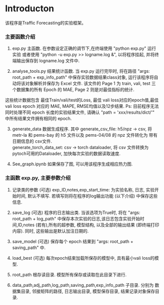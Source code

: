 # Introducton
该程序是Traffic Forecasting的实验框架。

### 主要函数介绍
1. exp.py 
主函数. 在参数设定正确的调节下,在终端使用 "python exp.py" 运行实验 或者使用 "python -u exp.py >> logname.log &", 以将程序挂起, 并将终端输出保存到 logname.log 文件中.

2. analyse_tools.py
结果统计函数. 当 exp.py 运行完毕时, 将在路径 "args: root_path + exp_info_path" 中保存实验数据结果class对象, 运行该程序将自动将该对象解析并保存为 Excel 文件. 该文件的 Page 1 为 train, vali, test 三个数据集的所有 Epoch 的 MAE, Page 2 则是对最佳指标的统计.

这些统计数据包含 最佳Train/vali/test的Loss, 最佳 vali loss对应的epoch值,最佳vali loss epoch 对应的 MAE, MAPE, RMSE均值以及12步结果.
Ps: 目前程序无法同时处理不同 epoch 长度的实验结果文件, 请确认 "path = 'xxx/results/dict/'" 中所有结果文件拥有相同的 epoch.

3. generate_data
数据生成程序. 其中
generate_csv_file: h5/npz -> csv, 将 metr-la 和 pems-bay 的 h5 文件以及 pems-04/08 的 npz 文件转化为 带有日期信息的 csv文件.  
generate_torch_data_set: csv -> torch dataloader, 将 csv 文件转换为pytoch可用的Dataloader, 加快每次实验的数据读取速度.

4. See_graph.ipynb
如果保存了图, 可以用该程序生成相应热力图.

### 主函数 exp.py, 主要参数介绍
1. 记录类的参数
(可选) exp_ID,notes,exp_start_time: 为实验名称, 日志, 实验开始时间, 默认不填写. 若填写则将在程序的log输出功能 (以下介绍) 中保存这些信息.

2. save_log
(可选) 程序的日志输出类. 当该选项为True时, 将在 "args: root_path + log_path" 中保存本次实验的日志,该日志包含实验开始时间,ID,notes (若有),所有的超参数, 模型结构, 以及全部的输出结果 (即终端打印内容).
同时, 这些输出是默认加注日期的.

3. save_model
(可选) 保存每个 epoch 结果到 "args: root_path + saving_path" 中.

4. load_best
(可选) 每次epoch结束加载所保存的模型中, 具有最小vali loss的模型.

5. root_path
根存读目录. 模型所有保存或读取在此目录下进行.

6. data_path,adj_path,log_path,saving_path,exp_info_path
子目录. 分别为 数据集目录, 邻接矩阵的路径, 日志输出目录, 模型保存目录, 结果记录对象保存目录.


